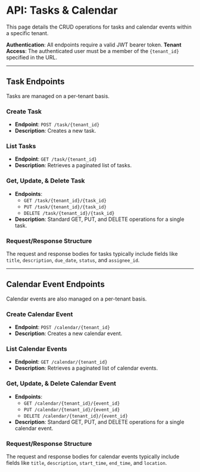 # API: Tasks & Calendar

This page details the CRUD operations for tasks and calendar events within a specific tenant.

**Authentication**: All endpoints require a valid JWT bearer token.
**Tenant Access**: The authenticated user must be a member of the `{tenant_id}` specified in the URL.

---

## Task Endpoints

Tasks are managed on a per-tenant basis.

### Create Task

- **Endpoint**: `POST /task/{tenant_id}`
- **Description**: Creates a new task.

### List Tasks

- **Endpoint**: `GET /task/{tenant_id}`
- **Description**: Retrieves a paginated list of tasks.

### Get, Update, & Delete Task

- **Endpoints**:
  - `GET /task/{tenant_id}/{task_id}`
  - `PUT /task/{tenant_id}/{task_id}`
  - `DELETE /task/{tenant_id}/{task_id}`
- **Description**: Standard GET, PUT, and DELETE operations for a single task.

### Request/Response Structure

The request and response bodies for tasks typically include fields like `title`, `description`, `due_date`, `status`, and `assignee_id`.

---

## Calendar Event Endpoints

Calendar events are also managed on a per-tenant basis.

### Create Calendar Event

- **Endpoint**: `POST /calendar/{tenant_id}`
- **Description**: Creates a new calendar event.

### List Calendar Events

- **Endpoint**: `GET /calendar/{tenant_id}`
- **Description**: Retrieves a paginated list of calendar events.

### Get, Update, & Delete Calendar Event

- **Endpoints**:
  - `GET /calendar/{tenant_id}/{event_id}`
  - `PUT /calendar/{tenant_id}/{event_id}`
  - `DELETE /calendar/{tenant_id}/{event_id}`
- **Description**: Standard GET, PUT, and DELETE operations for a single calendar event.

### Request/Response Structure

The request and response bodies for calendar events typically include fields like `title`, `description`, `start_time`, `end_time`, and `location`.
